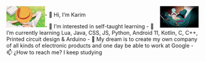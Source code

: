 <img src='https://github.com/KarimRamirez/KarimRamirez/blob/main/img/Luffy.gif' width='20%' align='left'>
<img src='https://github.com/KarimRamirez/KarimRamirez/blob/main/img/Zoro.gif' width='20%' align='right'>


<p>- 👋 Hi, I’m Karim</p>
- 👀 I’m interested in self-taught learning
- 🌱 I’m currently learning Lua, Java, CSS, JS, Python, Android 11, Kotlin, C, C++, Printed circuit design & Arduino
- 💞️ My dream is to create my own company of all kinds of electronic products and one day be able to work at Google
- 📫 ¿How to reach me? I keep studying
